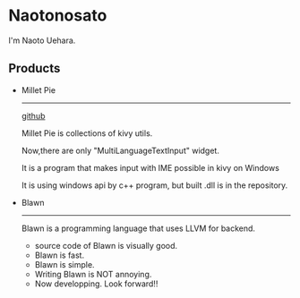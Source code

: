 # Naotonosato

I'm Naoto Uehara.

## Products

- Millet Pie

  ------

  [github](https://github.com/Naotonosato/MilletPie)

  Millet Pie is collections of kivy utils.

  Now,there are only "MultiLanguageTextInput" widget.

  It is a program that makes input with IME possible in kivy on Windows

  It is using windows api by c++ program, but built .dll is in the repository.

- Blawn

  ------

  Blawn is a programming language that uses LLVM for backend.

  - source code of Blawn is visually good.
  - Blawn is fast.
  - Blawn is simple.
  - Writing Blawn is NOT annoying.
  - Now developping. Look forward!!